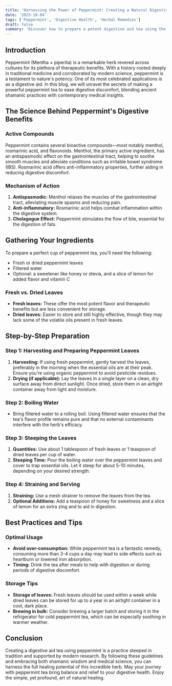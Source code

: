 ```yaml
---
title: 'Harnessing the Power of Peppermint: Creating a Natural Digestive Aid Tea'
date: '2023-10-04'
tags: ['Peppermint', 'Digestive Health', 'Herbal Remedies']
draft: false
summary: 'Discover how to prepare a potent digestive aid tea using the natural healing properties of peppermint, guided by both ancient shamanic wisdom and modern medical science.'
---
```


## Introduction

Peppermint (Mentha × piperita) is a remarkable herb revered across cultures for its plethora of therapeutic benefits. With a history rooted deeply in traditional medicine and corroborated by modern science, peppermint is a testament to nature's potency. One of its most celebrated applications is as a digestive aid. In this blog, we will unravel the secrets of making a powerful peppermint tea to ease digestive discomfort, blending ancient shamanic practices with contemporary medical insights.

## The Science Behind Peppermint's Digestive Benefits

### Active Compounds

Peppermint contains several bioactive compounds—most notably menthol, rosmarinic acid, and flavonoids. Menthol, the primary active ingredient, has an antispasmodic effect on the gastrointestinal tract, helping to soothe smooth muscles and alleviate conditions such as irritable bowel syndrome (IBS). Rosmarinic acid offers anti-inflammatory properties, further aiding in reducing digestive discomfort.

### Mechanism of Action

1. **Antispasmodic:** Menthol relaxes the muscles of the gastrointestinal tract, alleviating muscle spasms and reducing pain.
2. **Anti-inflammatory:** Rosmarinic acid helps combat inflammation within the digestive system.
3. **Cholagogue Effect:** Peppermint stimulates the flow of bile, essential for the digestion of fats.

## Gathering Your Ingredients

To prepare a perfect cup of peppermint tea, you'll need the following:

- Fresh or dried peppermint leaves
- Filtered water
- Optional: a sweetener like honey or stevia, and a slice of lemon for added flavor and vitamin C

### Fresh vs. Dried Leaves

- **Fresh leaves:** These offer the most potent flavor and therapeutic benefits but are less convenient for storage.
- **Dried leaves:** Easier to store and still highly effective, though they may lack some of the volatile oils present in fresh leaves.

## Step-by-Step Preparation

### Step 1: Harvesting and Preparing Peppermint Leaves

1. **Harvesting:** If using fresh peppermint, gently harvest the leaves, preferably in the morning when the essential oils are at their peak. Ensure you're using organic peppermint to avoid pesticide residues.
2. **Drying (if applicable):** Lay the leaves in a single layer on a clean, dry surface away from direct sunlight. Once dried, store them in an airtight container away from light and moisture.

### Step 2: Boiling Water

- Bring filtered water to a rolling boil. Using filtered water ensures that the tea's flavor profile remains pure and that no external contaminants interfere with the herb's efficacy.

### Step 3: Steeping the Leaves

1. **Quantities:** Use about 1 tablespoon of fresh leaves or 1 teaspoon of dried leaves per cup of water.
2. **Steeping Time:** Pour the boiling water over the peppermint leaves and cover to trap essential oils. Let it steep for about 5-10 minutes, depending on your desired strength.

### Step 4: Straining and Serving

1. **Straining:** Use a mesh strainer to remove the leaves from the tea.
2. **Optional Additions:** Add a teaspoon of honey for sweetness and a slice of lemon for an extra zing and to aid in digestion.

## Best Practices and Tips

### Optimal Usage

- **Avoid over-consumption:** While peppermint tea is a fantastic remedy, consuming more than 3-4 cups a day may lead to side effects such as heartburn or lowered iron absorption.
- **Timing:** Drink the tea after meals to help with digestion or during periods of digestive discomfort.

### Storage Tips

- **Storage of leaves:** Fresh leaves should be used within a week while dried leaves can be stored for up to a year in an airtight container in a cool, dark place.
- **Brewing in bulk:** Consider brewing a larger batch and storing it in the refrigerator for cold peppermint tea, which can be especially soothing in warmer weather.

## Conclusion

Creating a digestive aid tea using peppermint is a practice steeped in tradition and supported by modern research. By following these guidelines and embracing both shamanic wisdom and medical science, you can harness the full healing potential of this incredible herb. May your journey with peppermint tea bring balance and relief to your digestive health. Enjoy the simple, yet profound, art of natural healing.